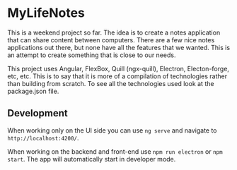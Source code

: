 # MyLifeNotes

This is a weekend project so far. The idea is to create a notes application that can share content between computers. There are a few nice notes applications out there, but none have all the features that we wanted. This is an attempt to create something that is close to our needs. 

This project uses Angular, FlexBox, Quill (ngx-quill), Electron, Electon-forge, etc, etc. This is to say that it is more of a compilation of technologies rather than building from scratch. To see all the technologies used look at the package.json file.


## Development 

When working only on the UI side you can use `ng serve` and navigate to `http://localhost:4200/`.

When working on the backend and front-end use `npm run electron` or `npm start`. The app will automatically start in developer mode.


